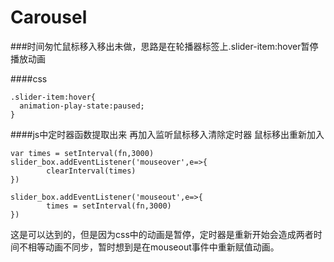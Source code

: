 # Carousel
###时间匆忙鼠标移入移出未做，思路是在轮播器标签上.slider-item:hover暂停播放动画

####css
```
.slider-item:hover{
  animation-play-state:paused;
} 
```

####js中定时器函数提取出来 再加入监听鼠标移入清除定时器 鼠标移出重新加入
```
var times = setInterval(fn,3000)
slider_box.addEventListener('mouseover',e=>{
        clearInterval(times)
})

slider_box.addEventListener('mouseout',e=>{
        times = setInterval(fn,3000)
})
```
这是可以达到的，但是因为css中的动画是暂停，定时器是重新开始会造成两者时间不相等动画不同步，暂时想到是在mouseout事件中重新赋值动画。
